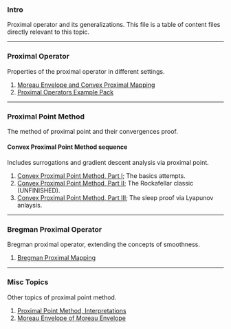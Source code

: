 ### **Intro**

Proximal operator and its generalizations. 
This file is a table of content files directly relevant to this topic. 

---
### **Proximal Operator**

Properties of the proximal operator in different settings. 

1. [Moreau Envelope and Convex Proximal Mapping](Moreau%20Envelope%20and%20Convex%20Proximal%20Mapping.md)
3. [Proximal Operators Example Pack](Proximal%20Operators%20Example%20Pack.md)

---
### **Proximal Point Method**

The method of proximal point and their convergences proof. 

#### Convex Proximal Point Method sequence

Includes surrogations and gradient descent analysis via proximal point. 

1. [Convex Proximal Point Method, Part I](Convex%20Proximal%20Point%20Method,%20Part%20I.md); The basics attempts. 
2. [Convex Proximal Point Method, Part II](Convex%20Proximal%20Point%20Method,%20Part%20II.md); The Rockafellar classic (UNFINISHED). 
3. [Convex Proximal Point Method, Part III](Convex%20Proximal%20Point%20Method,%20Part%20III.md); The sleep proof via Lyapunov anlaysis. 


---
### Bregman Proximal Operator

Bregman proximal operator, extending the concepts of smoothness. 

1. [Bregman Proximal Mapping](Bregman%20Proximal%20Mapping.md)

--- 
### Misc Topics 

Other topics of proximal point method. 

1. [Proximal Point Method, Interpretations](Proximal%20Point%20Method,%20Interpretations.md)
2. [Moreau Envelope of Moreau Envelope](Moreau%20Envelope%20of%20Moreau%20Envelope.md)

